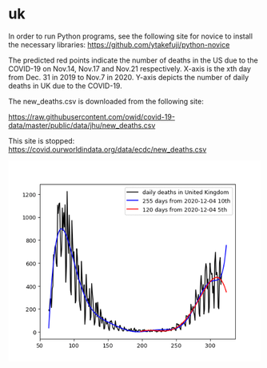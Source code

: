# uk

In order to run Python programs, see the following site for novice to install the necessary libraries: https://github.com/ytakefuji/python-novice

The predicted red points indicate the number of deaths in the US due to the COVID-19 on Nov.14, Nov.17 and Nov.21 respectively. X-axis is the xth day from Dec. 31 in 2019 to Nov.7 in 2020. Y-axis depicts the number of daily deaths in UK due to the COVID-19.

The new_deaths.csv is downloaded from the following site:

https://raw.githubusercontent.com/owid/covid-19-data/master/public/data/jhu/new_deaths.csv

This site is stopped: 
https://covid.ourworldindata.org/data/ecdc/new_deaths.csv

<img src='uk.gif' height=400 width=600>

